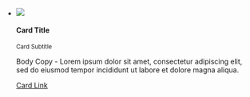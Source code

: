  
 <ul class="usa-card-group">
  <li class="usa-card usa-card--flag">
    <div class="usa-card-flag__container">
      <div class="content-card-flag">
        <div class="media">
          <img 
            src="https://via.placeholder.com/150"
          />
        </div>
        <div class="body">
          <h4>Card Title</h4>
          <p><small>Card Subtitle</small></p>
          <p>Body Copy - Lorem ipsum dolor sit amet, consectetur adipiscing elit, sed do eiusmod tempor incididunt ut labore et dolore magna aliqua.</p>
          <p class="card-flag-link"><a href="">Card Link</a></p>
        </div>
      </div>
    </div>
    </li>
  </ul>